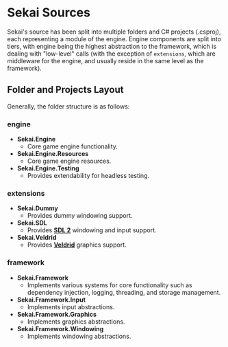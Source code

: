 # Sekai Sources

Sekai's source has been split into multiple folders and C# projects (.csproj), each representing a module of the engine. Engine components are split into tiers, with engine being the highest abstraction to the framework, which is dealing with "low-level" calls (with the exception of `extensions`, which are middleware for the engine, and usually reside in the same level as the framework).

## Folder and Projects Layout

Generally, the folder structure is as follows:

### engine
- **Sekai.Engine**
    - Core game engine functionality.
- **Sekai.Engine.Resources**
    - Core game engine resources.
- **Sekai.Engine.Testing**
    - Provides extendability for headless testing.
### extensions
- **Sekai.Dummy**
    - Provides dummy windowing support.
- **Sekai.SDL**
    - Provides [**SDL 2**](https://www.libsdl.org/) windowing and input support.
- **Sekai.Veldrid**
    - Provides [**Veldrid**](https://github.com/mellinoe/veldrid) graphics support.
### framework
- **Sekai.Framework**
    - Implements various systems for core functionality such as dependency injection, logging, threading, and storage management.
- **Sekai.Framework.Input**
    - Implements input abstractions.
- **Sekai.Framework.Graphics**
    - Implements graphics abstractions.
- **Sekai.Framework.Windowing**
    - Implements windowing abstractions.

